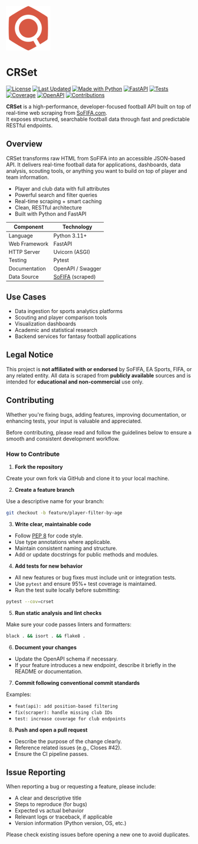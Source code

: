 <img src="/assets/logo.png?width=100" alt="CRSet Logo" width="120" height="120" />

# CRSet

[![License](https://img.shields.io/github/license/uesleibros/crset?style=flat-square)](LICENSE)
[![Last Updated](https://img.shields.io/badge/data-updated%20daily-brightgreen?style=flat-square)](#)
[![Made with Python](https://img.shields.io/badge/made%20with-python-blue?style=flat-square&logo=python)](#)
[![FastAPI](https://img.shields.io/badge/Framework-FastAPI-009688?style=flat-square&logo=fastapi)](https://fastapi.tiangolo.com/)
[![Tests](https://img.shields.io/badge/tests-passing-brightgreen?style=flat-square&logo=pytest)](#)
[![Coverage](https://img.shields.io/badge/coverage-95%25-success?style=flat-square)](#)
[![OpenAPI](https://img.shields.io/badge/docs-openapi-6BA539?style=flat-square&logo=openapiinitiative)](#)
[![Contributions](https://img.shields.io/badge/contributions-welcome-orange?style=flat-square)](https://github.com/uesleibros/crset/issues)

**CRSet** is a high-performance, developer-focused football API built on top of real-time web scraping from [SoFIFA.com](https://sofifa.com).  
It exposes structured, searchable football data through fast and predictable RESTful endpoints.

## Overview

CRSet transforms raw HTML from SoFIFA into an accessible JSON-based API. It delivers real-time football data for applications, dashboards, data analysis, scouting tools, or anything you want to build on top of player and team information.

- Player and club data with full attributes
- Powerful search and filter queries
- Real-time scraping + smart caching
- Clean, RESTful architecture
- Built with Python and FastAPI


| Component       | Technology         |
|----------------|--------------------|
| Language        | Python 3.11+       |
| Web Framework   | FastAPI            |
| HTTP Server     | Uvicorn (ASGI)     |
| Testing         | Pytest             |
| Documentation   | OpenAPI / Swagger  |
| Data Source     | [SoFIFA](https://sofifa.com) (scraped) |

## Use Cases

- Data ingestion for sports analytics platforms
- Scouting and player comparison tools
- Visualization dashboards
- Academic and statistical research
- Backend services for fantasy football applications

## Legal Notice

This project is **not affiliated with or endorsed** by SoFIFA, EA Sports, FIFA, or any related entity.
All data is scraped from **publicly available** sources and is intended for **educational and non-commercial** use only.

## Contributing

Whether you're fixing bugs, adding features, improving documentation, or enhancing tests, your input is valuable and appreciated.

Before contributing, please read and follow the guidelines below to ensure a smooth and consistent development workflow.

### How to Contribute

1. **Fork the repository**

Create your own fork via GitHub and clone it to your local machine.

2. **Create a feature branch**

Use a descriptive name for your branch:

```sh
git checkout -b feature/player-filter-by-age
```

3. **Write clear, maintainable code**

- Follow [PEP 8](https://peps.python.org/pep-0008/) for code style.
- Use type annotations where applicable.
- Maintain consistent naming and structure.
- Add or update docstrings for public methods and modules.

4. **Add tests for new behavior**

- All new features or bug fixes must include unit or integration tests.
- Use `pytest` and ensure 95%+ test coverage is maintained.
- Run the test suite locally before submitting:
  
```sh
pytest --cov=crset
```

5. **Run static analysis and lint checks**

Make sure your code passes linters and formatters:

```sh
black . && isort . && flake8 .
```

6. **Document your changes**

- Update the OpenAPI schema if necessary.
- If your feature introduces a new endpoint, describe it briefly in the README or documentation.

7. **Commit following conventional commit standards**

Examples:

- `feat(api): add position-based filtering`
- `fix(scraper): handle missing club IDs`
- `test: increase coverage for club endpoints`

8. **Push and open a pull request**

- Describe the purpose of the change clearly.
- Reference related issues (e.g., Closes #42).
- Ensure the CI pipeline passes.

## Issue Reporting

When reporting a bug or requesting a feature, please include:

- A clear and descriptive title
- Steps to reproduce (for bugs)
- Expected vs actual behavior
- Relevant logs or traceback, if applicable
- Version information (Python version, OS, etc.)

Please check existing issues before opening a new one to avoid duplicates.
